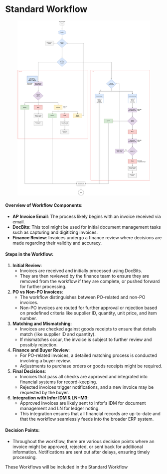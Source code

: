 # Standard Workflow

<figure><img src="../../../.gitbook/assets/DocBits-APWorkflow-Gronbach.drawio (1).svg" alt=""><figcaption></figcaption></figure>

#### Overview of Workflow Components:

* **AP Invoice Email**: The process likely begins with an invoice received via email.
* **DocBits**: This tool might be used for initial document management tasks such as capturing and digitizing invoices.
* **Finance Review**: Invoices undergo a finance review where decisions are made regarding their validity and accuracy.

#### Steps in the Workflow:

1. **Initial Review**:
   * Invoices are received and initially processed using DocBits.
   * They are then reviewed by the finance team to ensure they are removed from the workflow if they are complete, or pushed forward for further processing.
2. **PO vs Non-PO Invoices**:
   * The workflow distinguishes between PO-related and non-PO invoices.
   * Non-PO invoices are routed for further approval or rejection based on predefined criteria like supplier ID, quantity, unit price, and item number.
3. **Matching and Mismatching**:
   * Invoices are checked against goods receipts to ensure that details match (like supplier ID and quantity).
   * If mismatches occur, the invoice is subject to further review and possibly rejection.
4. **Finance and Buyer Review**:
   * For PO-related invoices, a detailed matching process is conducted involving a buyer review.
   * Adjustments to purchase orders or goods receipts might be required.
5. **Final Decisions**:
   * Invoices that pass all checks are approved and integrated into financial systems for record-keeping.
   * Rejected invoices trigger notifications, and a new invoice may be requested by the buyer.
6. **Integration with Infor IDM & LN+M3**:
   * Approved invoices are likely sent to Infor's IDM for document management and LN for ledger noting.
   * This integration ensures that all financial records are up-to-date and that the workflow seamlessly feeds into the broader ERP system.

#### Decision Points:

* Throughout the workflow, there are various decision points where an invoice might be approved, rejected, or sent back for additional information. Notifications are sent out after delays, ensuring timely processing.

These Workflows will be included in the Standard Workflow


